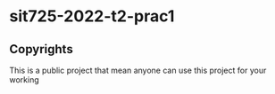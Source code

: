 # sit725-2022-t2-prac1

## Copyrights
This is a public project that mean anyone can use this project for your working